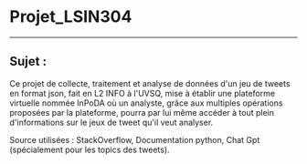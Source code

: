 # Projet_LSIN304
 
---
## Sujet :
Ce projet de collecte, traitement et analyse de données d'un jeu de tweets en format json, fait en L2 INFO à l'UVSQ, mise à établir une plateforme virtuelle nommée InPoDA où un analyste, grâce aux multiples opérations proposées par la plateforme, pourra par lui même accéder à tout plein d'informations sur le jeux de tweet qu'il veut analyser.



Source utilisées : StackOverflow, Documentation python, Chat Gpt (spécialement pour les topics des tweets).
